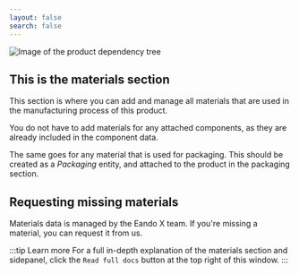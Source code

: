 ```yaml
---
layout: false
search: false
---
```


<script setup>
import { useData } from 'vitepress'
import MinidocStyles from '../MinidocStyles.vue'
const { site, frontmatter } = useData()
</script>

<MinidocStyles />

![Image of the product dependency tree](/images/placeholder.png)

## This is the materials section

This section is where you can add and manage all materials that are used in the manufacturing process of this product.

You do not have to add materials for any attached components, as they are already included in the component data.

The same goes for any material that is used for packaging. This should be created as a _Packaging_ entity, and attached to the product in the packaging section.

## Requesting missing materials

Materials data is managed by the Eando X team. If you're missing a material, you can request it from us.

:::tip Learn more
For a full in-depth explanation of the materials section and sidepanel, click the `Read full docs` button at the top right of this window.
:::